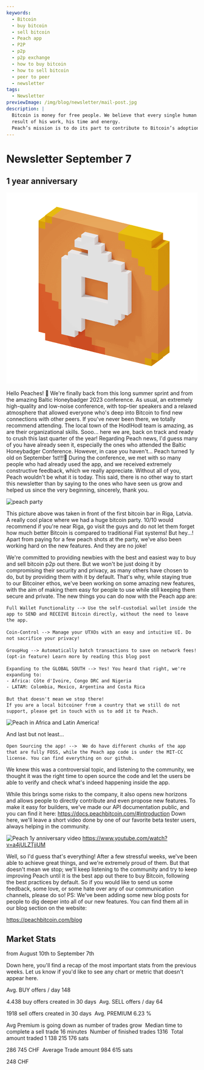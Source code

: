 ```yaml
---
keywords:
  - Bitcoin
  - buy bitcoin
  - sell bitcoin
  - Peach app
  - P2P
  - p2p
  - p2p exchange
  - how to buy bitcoin
  - how to sell bitcoin
  - peer to peer
  - newsletter
tags:
  - Newsletter
previewImage: /img/blog/newsletter/mail-post.jpg
description: |
  Bitcoin is money for free people. We believe that every single human being has the right to choose which money he uses to store his wealth, the
  result of his work, his time and energy.
  Peach’s mission is to do its part to contribute to Bitcoin’s adoption in the hands of the people.
---
```

# Newsletter September 7
## 1 year anniversary

![peachy peach bitcoin gif](/img/blog/newsletter/gif-peach.gif)

Hello Peaches! 🍑
We're finally back from this long summer sprint and from the amazing Baltic Honeybadger 2023 conference.
As usual, an extremely high-quality and low-noise conference, with top-tier speakers and a relaxed atmosphere that allowed everyone who's deep into Bitcoin to find new connections with other peers.
If you've never been there, we totally recommend attending. The local town of the HodlHodl team is amazing, as are their organizational skills.
Sooo... here we are, back on track and ready to crush this last quarter of the year!
Regarding Peach news, I'd guess many of you have already seen it, especially the ones who attended the Baltic Honeybadger Conference. However, in case you haven't...
Peach turned 1y old on September 1st!!!🎂
During the conference, we met with so many people who had already used the app, and we received extremely constructive feedback, which we really appreciate. Without all of you, Peach wouldn't be what it is today.
This said, there is no other way to start this newsletter than by saying to the ones who have seen us grow and helped us since the very beginning, sincerely, thank you.

![peach party](https://img.mailinblue.com/5647291/images/content_library/original/64f9baaacf47e56e5c144ce8.jpeg)

This picture above was taken in front of the first bitcoin bar in Riga, Latvia. A really cool place where we had a huge bitcoin party. 10/10 would recommend if you're near Riga, go visit the guys and do not let them forget how much better Bitcoin is compared to traditional Fiat systems!
But hey...! Apart from paying for a few peach shots at the party, we've also been working hard on the new features. And they are no joke!

We're committed to providing newbies with the best and easiest way to buy and sell bitcoin p2p out there.
But we won't be just doing it by compromising their security and privacy, as many others have chosen to do, but by providing them with it by default.
That's why, while staying true to our Bitcoiner ethos, we've been working on some amazing new features, with the aim of making them easy for people to use while still keeping them secure and private. The new things you can do now with the Peach app are:


    Full Wallet Functionality --> Use the self-custodial wallet inside the app to SEND and RECEIVE Bitcoin directly, without the need to leave the app.
     
    Coin-Control --> Manage your UTXOs with an easy and intuitive UI. Do not sacrifice your privacy!
     
    GroupHug --> Automatically batch transactions to save on network fees! (opt-in feature) Learn more by reading this blog post
     
    Expanding to the GLOBAL SOUTH --> Yes! You heard that right, we're expanding to:
    - Africa: Côte d'Ivoire, Congo DRC and Nigeria
    - LATAM: Colombia, Mexico, Argentina and Costa Rica

    But that doesn't mean we stop there!
    If you are a local bitcoiner from a country that we still do not support, please get in touch with us to add it to Peach.

![Peach in Africa and Latin America!](https://img.mailinblue.com/5647291/images/content_library/original/64f9c0ffe65d8946086ff941.jpg)

And last but not least...

    Open Sourcing the app! -->  We do have different chunks of the app that are fully FOSS, while the Peach app code is under the MIT-CC license. You can find everything on our github.

We knew this was a controversial topic, and listening to the community, we thought it was the right time to open source the code and let the users be able to verify and check what's indeed happening inside the app.

While this brings some risks to the company, it also opens new horizons and allows people to directly contribute and even propose new features.
To make it easy for builders, we've made our API documentation public, and you can find it here: https://docs.peachbitcoin.com/#introduction
Down here, we'll leave a short video done by one of our favorite beta tester users, always helping in the community.

![Peach 1y anniversary video](https://www.youtube.com/watch?v=a4jULZTjjUM)
https://www.youtube.com/watch?v=a4jULZTjjUM

Well, so I'd guess that's everything! After a few stressful weeks, we've been able to achieve great things, and we're extremely proud of them. But that doesn't mean we stop; we'll keep listening to the community and try to keep improving Peach until it is the best app out there to buy Bitcoin, following the best practices by default.
So if you would like to send us some feedback, some love, or some hate over any of our communication channels, please do so!
PS: We've been adding some new blog posts for people to dig deeper into all of our new features. You can find them all in our blog section on the website:

https://peachbitcoin.com/blog

## Market Stats

from August 10th to September 7th

Down here, you'll find a recap of the most important stats from the previous weeks. Let us know if you'd like to see any chart or metric that doesn't appear here.

 
Avg. BUY offers / day
148

4.438 buy offers created in 30 days
­
Avg. SELL offers / day
64

1918 sell offers created in 30 days
­
Avg. PREMIUM
6.23 %

Avg Premium is going down as number of trades grow
­
Median time to complete a sell trade
16 minutes
­
Number of finished trades
1316
­
Total amount traded
1 138 215 176 sats

286 745 CHF
­
Average Trade amount
984 615 sats

248 CHF
